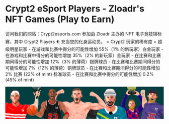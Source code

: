 # Crypt2 eSport Players - Zloadr's NFT Games (Play to Earn)

访问我们的网站：Crypt2esports.com 参加由 Zloadr 主办的 NFT 电子竞技锦标赛，其中 Crypt2 Players ⛹️ 充当您的化身运动员。 = Crypt2 玩家的稀有度 = 超级明星玩家 - 在游戏和比赛中得分的可能性增加 55%（1% 的新玩家）白金玩家 - 在游戏和比赛中得分的可能性增加 35%（2% 的新玩家）金玩家 - 在比赛和比赛期间得分的可能性增加 12%（3% 的薄荷）银牌球员 - 在比赛和比赛期间得分的可能性增加 7%（12% 的薄荷）铜牌球员 - 在比赛和比赛期间得分的可能性增加 2% 比赛 (22% of mint) 标准球员 - 在比赛和比赛中得分的可能性增加 0.2% (45% of mint)

![NFT](unnamed.png)


